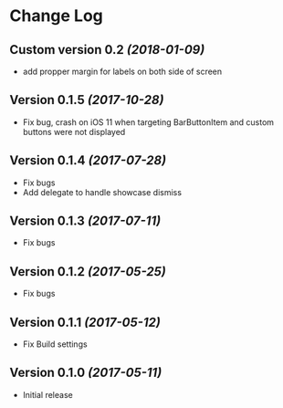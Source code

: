 Change Log
==========
Custom version 0.2 *(2018-01-09)*
-----------------------------
* add propper margin for labels on both side of screen

Version 0.1.5 *(2017-10-28)*
----------------------------
* Fix bug, crash on iOS 11 when targeting BarButtonItem and custom buttons were not displayed

Version 0.1.4 *(2017-07-28)*
----------------------------
* Fix bugs
* Add delegate to handle showcase dismiss

Version 0.1.3 *(2017-07-11)*
----------------------------
* Fix bugs

Version 0.1.2 *(2017-05-25)*
----------------------------
* Fix bugs

Version 0.1.1 *(2017-05-12)*
----------------------------
* Fix Build settings

Version 0.1.0 *(2017-05-11)*
----------------------------
* Initial release

